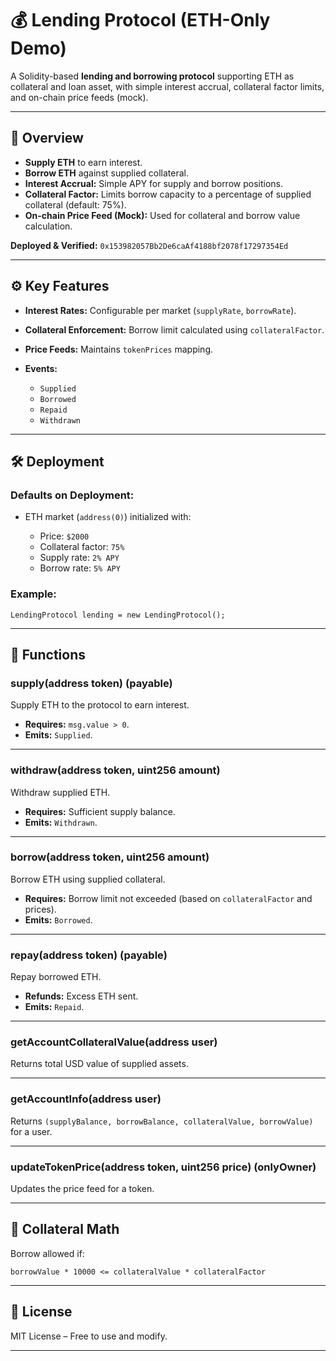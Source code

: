 
# 💰 Lending Protocol (ETH-Only Demo)

A Solidity-based **lending and borrowing protocol** supporting ETH as collateral and loan asset, with simple interest accrual, collateral factor limits, and on-chain price feeds (mock).

---

## 📌 Overview

* **Supply ETH** to earn interest.
* **Borrow ETH** against supplied collateral.
* **Interest Accrual:** Simple APY for supply and borrow positions.
* **Collateral Factor:** Limits borrow capacity to a percentage of supplied collateral (default: 75%).
* **On-chain Price Feed (Mock):** Used for collateral and borrow value calculation.

**Deployed & Verified:**
`0x153982057Bb2De6caAf4188bf2078f17297354Ed`


---

## ⚙️ Key Features

* **Interest Rates:** Configurable per market (`supplyRate`, `borrowRate`).
* **Collateral Enforcement:** Borrow limit calculated using `collateralFactor`.
* **Price Feeds:** Maintains `tokenPrices` mapping.
* **Events:**

  * `Supplied`
  * `Borrowed`
  * `Repaid`
  * `Withdrawn`

---

## 🛠 Deployment

### Defaults on Deployment:

* ETH market (`address(0)`) initialized with:

  * Price: `$2000`
  * Collateral factor: `75%`
  * Supply rate: `2% APY`
  * Borrow rate: `5% APY`

### Example:

```solidity
LendingProtocol lending = new LendingProtocol();
```

---

## 📜 Functions

### **supply(address token)** (payable)

Supply ETH to the protocol to earn interest.

* **Requires:** `msg.value > 0`.
* **Emits:** `Supplied`.

---

### **withdraw(address token, uint256 amount)**

Withdraw supplied ETH.

* **Requires:** Sufficient supply balance.
* **Emits:** `Withdrawn`.

---

### **borrow(address token, uint256 amount)**

Borrow ETH using supplied collateral.

* **Requires:** Borrow limit not exceeded (based on `collateralFactor` and prices).
* **Emits:** `Borrowed`.

---

### **repay(address token)** (payable)

Repay borrowed ETH.

* **Refunds:** Excess ETH sent.
* **Emits:** `Repaid`.

---

### **getAccountCollateralValue(address user)**

Returns total USD value of supplied assets.


---

### **getAccountInfo(address user)**

Returns `(supplyBalance, borrowBalance, collateralValue, borrowValue)` for a user.

---

### **updateTokenPrice(address token, uint256 price)** (onlyOwner)

Updates the price feed for a token.

---

## 🧮 Collateral Math

Borrow allowed if:

```
borrowValue * 10000 <= collateralValue * collateralFactor
```

---

## 📄 License

MIT License – Free to use and modify.

---
